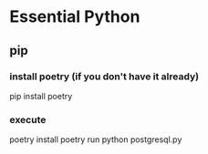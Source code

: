 # Essential Python

## pip

### install poetry (if you don't have it already)

pip install poetry

### execute

poetry install
poetry run python postgresql.py
